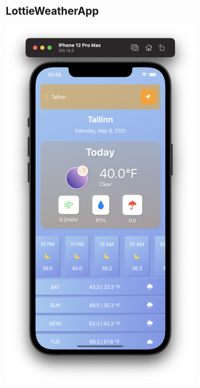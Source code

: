 # LottieWeatherApp

![](https://github.com/ram4ik/LottieWeatherApp/blob/main/LottieWeatherApp/Assets.xcassets/Screenshot%202021-05-08%20at%2022.45.46.imageset/Screenshot%202021-05-08%20at%2022.45.46.png)
